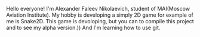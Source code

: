 Hello everyone! I'm Alexander Faleev Nikolaevich, student of MAI(Moscow Aviation Institute).
My hobby is developing a simply 2D game for example of me is Snake2D.
This game is devoloping, but you can to compile this project and to see my alpha version.))
And I'm learning how to use git.
